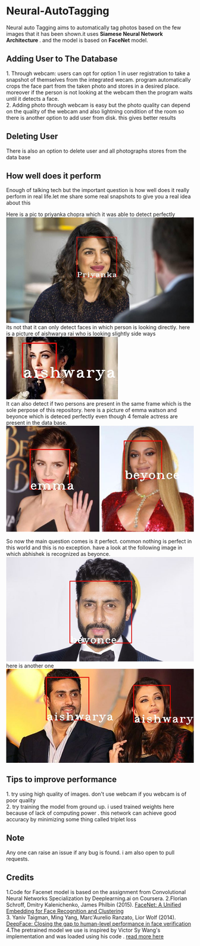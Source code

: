 # Neural-AutoTagging
Neural auto Tagging aims to automatically tag photos based on the few images that it has been shown.it uses <b>Siamese Neural Network Architecture </b>. and the  model is based on <b>FaceNet</b> model.
<br/>

<h2>Adding User to The Database</h2>
1. Through webcam: users can opt for option 1 in user registration to take a snapshot of themselves from the integrated wecam. program automatically crops the face part from the taken photo and stores in a desired place. moreover if the person is not looking at the webcam then the program waits until it detects a face.<br/>
2. Adding photo through webcam is easy but the photo quality can depend on the quality of the webcam and also lightning condition of the room so there is another option to add user from disk. this gives better results <br/>

<h2>Deleting User</h2>
There is also an option to delete user and all photographs stores from the data base

<h2>How well does it perform </h2>
Enough of talking tech but the important question is how well does it really perform in real life.let me share some real snapshots to give you a real idea about this <br/>

Here is a pic to priyanka chopra which it was able to detect perfectly
<img src= "https://github.com/adibyte95/Neural-AutoTagging/blob/master/tagged_photos/priyanka.jpg"/><br/>
its not that it can only detect faces in which person is looking directly. here is a picture of aishwarya rai who is looking slightly side ways <br/>
<img src="https://github.com/adibyte95/Neural-AutoTagging/blob/master/tagged_photos/aish_2.jpg" /><br/>
It can also detect if two persons are present in the same frame which is the sole perpose of this repository. here is a picture of emma watson and beyonce which is deteced perfectly even though 4 female actress are present in the data base. <br/>
<img src ="https://github.com/adibyte95/Neural-AutoTagging/blob/master/tagged_photos/emma_beyonce.jpg" /><br/>

So now the main question comes is it perfect. common nothing is perfect in this world and this is no exception. have a look at the following image in which abhishek is recognized as beyonce.<br/>
<img src="https://github.com/adibyte95/Neural-AutoTagging/blob/master/tagged_photos/abhishek.jpg" ><br/>
here is another one<br/>
<img src="https://github.com/adibyte95/Neural-AutoTagging/blob/master/tagged_photos/aish_abhi.jpg" />

<h2>Tips to improve performance </h2>
1. try using high quality of images. don't use webcam if you webcam is of poor quality<br/>
2. try training the model from ground up. i used trained weights here because of lack of computing power . this network can achieve good accuracy by minimizing some thing called triplet loss <br/>

<h2>Note</h2>
Any one can raise an issue if any bug is found. i am also open to pull requests.<br/>
<h2>Credits</h2>
1.Code for Facenet model is based on the assignment from Convolutional Neural Networks Specialization by Deeplearning.ai on Coursera.
2.Florian Schroff, Dmitry Kalenichenko, James Philbin (2015). <a href= "https://arxiv.org/pdf/1503.03832.pdf"> FaceNet: A Unified Embedding for Face Recognition and Clustering</a><br/>
3. Yaniv Taigman, Ming Yang, Marc'Aurelio Ranzato, Lior Wolf (2014). <a href="https://research.fb.com/wp-content/uploads/2016/11/deepface-closing-the-gap-to-human-level-performance-in-face-verification.pdf"> DeepFace: Closing the gap to human-level performance in face verification</a><br/>
4.The pretrained model we use is inspired by Victor Sy Wang's implementation and was loaded using his code .
<a href="https://github.com/iwantooxxoox/Keras-OpenFace">read more here</a><br/>
